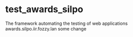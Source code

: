 # test_awards_silpo
The framework automating the testing of web applications awards.silpo.iir.fozzy.lan
 some change
